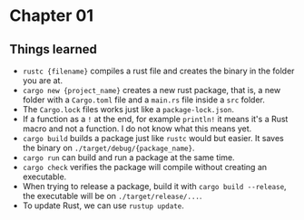 # Chapter 01

## Things learned

- `rustc {filename}` compiles a rust file and creates the binary in the folder you are at.
- `cargo new {project_name}` creates a new rust package, that is, a new folder with a `Cargo.toml` file and a `main.rs` file inside a `src` folder.
- The `Cargo.lock` files works just like a `package-lock.json`.
- If a function as a `!` at the end, for example `println!` it means it's a Rust macro and not a function. I do not know what this means yet.
- `cargo build` builds a package just like `rustc` would but easier. It saves the binary on `./target/debug/{package_name}`.
- `cargo run` can build and run a package at the same time.
- `cargo check` verifies the package will compile without creating an executable.
- When trying to release a package, build it with `cargo build --release`, the executable will be on `./target/release/...`.
- To update Rust, we can use `rustup update`.
